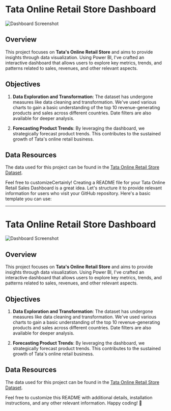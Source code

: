 # Tata Online Retail Store Dashboard

![Dashboard Screenshot](https://example.com/path/to/screenshot.png) <!-- Replace with an actual screenshot of your dashboard -->

## Overview

This project focuses on **Tata's Online Retail Store** and aims to provide insights through data visualization. Using Power BI, I've crafted an interactive dashboard that allows users to explore key metrics, trends, and patterns related to sales, revenues, and other relevant aspects.

## Objectives

1. **Data Exploration and Transformation**: The dataset has undergone measures like data cleaning and transformation. We've used various charts to gain a basic understanding of the top 10 revenue-generating products and sales across different countries. Date filters are also available for deeper analysis.

2. **Forecasting Product Trends**: By leveraging the dashboard, we strategically forecast product trends. This contributes to the sustained growth of Tata's online retail business.

## Data Resources

The data used for this project can be found in the [Tata Online Retail Store Dataset](https://github.com/NikhilJha0210/Tata-online-retail-store-dashboard).

Feel free to customizeCertainly! Creating a README file for your Tata Online Retail Sales Dashboard is a great idea. Let's structure it to provide relevant information for users who visit your GitHub repository. Here's a basic template you can use:

---

# Tata Online Retail Store Dashboard

![Dashboard Screenshot](https://example.com/path/to/screenshot.png) <!-- Replace with an actual screenshot of your dashboard -->

## Overview

This project focuses on **Tata's Online Retail Store** and aims to provide insights through data visualization. Using Power BI, I've crafted an interactive dashboard that allows users to explore key metrics, trends, and patterns related to sales, revenues, and other relevant aspects.

## Objectives

1. **Data Exploration and Transformation**: The dataset has undergone measures like data cleaning and transformation. We've used various charts to gain a basic understanding of the top 10 revenue-generating products and sales across different countries. Date filters are also available for deeper analysis.

2. **Forecasting Product Trends**: By leveraging the dashboard, we strategically forecast product trends. This contributes to the sustained growth of Tata's online retail business.

## Data Resources

The data used for this project can be found in the [Tata Online Retail Store Dataset](https://github.com/NikhilJha0210/Tata-online-retail-store-dashboard).

Feel free to customize this README with additional details, installation instructions, and any other relevant information. Happy coding! 🚀



